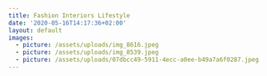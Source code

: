 ```yaml
---
title: Fashion Interiors Lifestyle
date: '2020-05-16T14:17:36+02:00'
layout: default
images:
  - picture: /assets/uploads/img_8616.jpeg
  - picture: /assets/uploads/img_8539.jpeg
  - picture: /assets/uploads/07dbcc49-5911-4ecc-a0ee-b49a7a6f0287.jpeg
---
```


